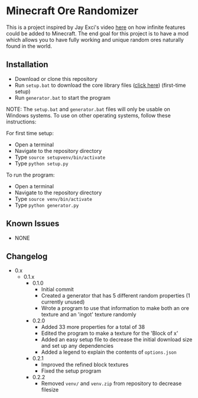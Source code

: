 # Minecraft Ore Randomizer

This is a project inspired by Jay Exci's video [here](https://www.youtube.com/watch?v=CS5DQVSp058) on how infinite features could be added to Minecraft. The end goal for this project is to have a mod which allows you to have fully working and unique random ores naturally found in the world.

## Installation

- Download or clone this repository
- Run `setup.bat` to download the core library files ([click here](https://github.com/pikzelgames/filehosting/Minecraft%20Ore%20Randomizer/venv.zip)) (first-time setup)
- Run `generator.bat` to start the program

NOTE: The `setup.bat` and `generator.bat` files will only be usable on Windows systems. To use on other operating systems, follow these instructions:

For first time setup:

- Open a terminal
- Navigate to the repository directory
- Type `source setupvenv/bin/activate`
- Type `python setup.py`

To run the program:

- Open a terminal
- Navigate to the repository directory
- Type `source venv/bin/activate`
- Type `python generator.py`

## Known Issues

- NONE

## Changelog

- 0.x
  - 0.1.x
    - 0.1.0
      - Initial commit
      - Created a generator that has 5 different random properties (1 currently unused)
      - Wrote a program to use that information to make both an ore texture and an 'ingot' texture randomly
    - 0.2.0
      - Added 33 more properties for a total of 38
      - Edited the program to make a texture for the 'Block of x'
      - Added an easy setup file to decrease the initial download size and set up any dependencies
      - Added a legend to explain the contents of `options.json`
    - 0.2.1
      - Improved the refined block textures
      - Fixed the setup program
    - 0.2.2
      - Removed `venv/` and `venv.zip` from repository to decrease filesize
